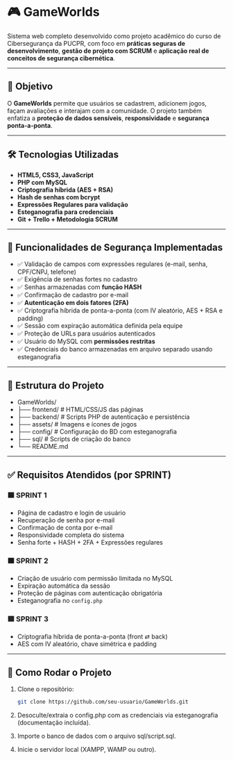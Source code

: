 # 🎮 GameWorlds

Sistema web completo desenvolvido como projeto acadêmico do curso de Cibersegurança da PUCPR, com foco em **práticas seguras de desenvolvimento**, **gestão de projeto com SCRUM** e **aplicação real de conceitos de segurança cibernética**.

---

## 🧠 Objetivo

O **GameWorlds** permite que usuários se cadastrem, adicionem jogos, façam avaliações e interajam com a comunidade. O projeto também enfatiza a **proteção de dados sensíveis**, **responsividade** e **segurança ponta-a-ponta**.

---

## 🛠️ Tecnologias Utilizadas

- **HTML5, CSS3, JavaScript**
- **PHP com MySQL**
- **Criptografia híbrida (AES + RSA)**
- **Hash de senhas com bcrypt**
- **Expressões Regulares para validação**
- **Esteganografia para credenciais**
- **Git + Trello + Metodologia SCRUM**

---

## 🔐 Funcionalidades de Segurança Implementadas

- ✅ Validação de campos com expressões regulares (e-mail, senha, CPF/CNPJ, telefone)
- ✅ Exigência de senhas fortes no cadastro
- ✅ Senhas armazenadas com **função HASH**
- ✅ Confirmação de cadastro por e-mail
- ✅ **Autenticação em dois fatores (2FA)**
- ✅ Criptografia híbrida de ponta-a-ponta (com IV aleatório, AES + RSA e padding)
- ✅ Sessão com expiração automática definida pela equipe
- ✅ Proteção de URLs para usuários autenticados
- ✅ Usuário do MySQL com **permissões restritas**
- ✅ Credenciais do banco armazenadas em arquivo separado usando esteganografia

---

## 📄 Estrutura do Projeto

- GameWorlds/
- ├── frontend/ # HTML/CSS/JS das páginas
- ├── backend/ # Scripts PHP de autenticação e persistência
- ├── assets/ # Imagens e ícones de jogos
- ├── config/ # Configuração do BD com esteganografia
- ├── sql/ # Scripts de criação do banco
- └── README.md


---

## ✅ Requisitos Atendidos (por SPRINT)

### 🟦 SPRINT 1
- Página de cadastro e login de usuário
- Recuperação de senha por e-mail
- Confirmação de conta por e-mail
- Responsividade completa do sistema
- Senha forte + HASH + 2FA + Expressões regulares

### 🟧 SPRINT 2
- Criação de usuário com permissão limitada no MySQL
- Expiração automática da sessão
- Proteção de páginas com autenticação obrigatória
- Esteganografia no `config.php`

### 🟥 SPRINT 3
- Criptografia híbrida de ponta-a-ponta (front ⇄ back)
- AES com IV aleatório, chave simétrica e padding

---

## 🧪 Como Rodar o Projeto

1. Clone o repositório:
   ```bash
   git clone https://github.com/seu-usuario/GameWorlds.git
   
2. Desoculte/extraia o config.php com as credenciais via esteganografia (documentação incluída).

3. Importe o banco de dados com o arquivo sql/script.sql.

4. Inicie o servidor local (XAMPP, WAMP ou outro).
